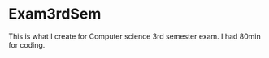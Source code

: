 # Exam3rdSem
This is what I create for Computer science 3rd semester exam. I had 80min for coding. 

